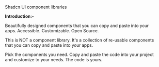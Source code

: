 Shadcn UI component libraries

**Introduction:-**

Beautifully designed components that you can copy and paste into your apps. Accessible. Customizable. Open Source.

This is NOT a component library. It's a collection of re-usable components that you can copy and paste into your apps.

Pick the components you need. Copy and paste the code into your project and customize to your needs. The code is yours.
